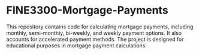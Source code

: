 # FINE3300-Mortgage-Payments
This repository contains code for calculating mortgage payments, including monthly, semi-monthly, bi-weekly, and weekly payment options. It also accounts for accelerated payment methods. The project is designed for educational purposes in mortgage payment calculations.

